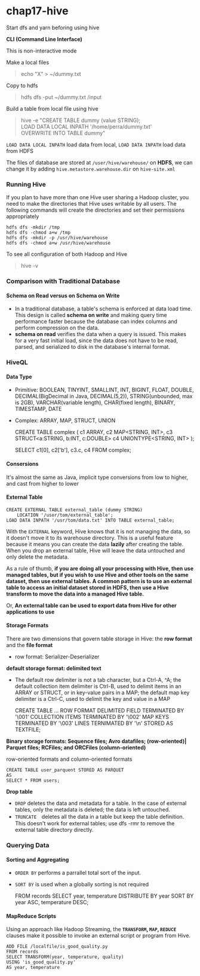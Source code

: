 chap17-hive
===

Start dfs and yarn beforing using hive

**CLI (Command Line Interface)**

This is non-interactive mode

Make a local files

> echo "X" > ~/dummy.txt

Copy to hdfs

> hdfs dfs -put ~/dummy.txt /input

Build a table from local file using hive

> hive -e "CREATE TABLE dummy (value STRING); \
    LOAD DATA LOCAL INPATH '/home/perra/dummy.txt' \
    OVERWRITE INTO TABLE dummy"

`LOAD DATA LOCAL INPATH` load data from local, `LOAD DATA INPATH` load data from HDFS

The files of database are stored at `/user/hive/warehouse/` on **HDFS**, we can change it by adding `hive.metastore.warehouse.dir` on `hive-site.xml`

### Running Hive

If you plan to have more than one Hive user sharing a Hadoop cluster, you need to make the directories that Hive uses writable by all users. The following commands will create the directories and set their permissions appropriately

    hdfs dfs -mkdir /tmp
    hdfs dfs -chmod a+w /tmp
    hdfs dfs -mkdir -p /usr/hive/warehouse
    hdfs dfs -chmod a+w /usr/hive/warehouse

To see all configuration of both Hadoop and Hive

> hive -v

### Comparison with Traditional Database

#### Schema on Read versus on Schema on Write

* In a traditional database, a table's schema is enforced at data load time. This design is called **schema on write** and making query time performance faster because the database can index columns and perform compression on the data.
* **schema on read** verifies the data when a query is issued. This makes for a very fast initial load, since the data does not have to be read, parsed, and serialized to disk in the database's internal format.

### HiveQL

#### Data Type

* Primitive: BOOLEAN, TINYINT, SMALLINT, INT, BIGINT, FLOAT, DOUBLE, DECIMAL(BigDecimal in Java, DECIMAL(5,2)), STRING(unbounded, max is 2GB), VARCHAR(variable length), CHAR(fixed length), BINARY, TIMESTAMP, DATE
* Complex: ARRAY, MAP, STRUCT, UNION

    CREATE TABLE complex (
            c1 ARRAY<INT>,
            c2 MAP<STRING, INT>,
            c3 STRUCT<a:STRING, b:INT, c:DOUBLE>
            c4 UNIONTYPE<STRING, INT>
    );

    SELECT c1[0], c2['b'], c3.c, c4 FROM complex;

#### Consersions

It's almost the same as Java, implicit type conversions from low to higher, and cast from higher to lower

#### External Table

    CREATE EXTERNAL TABLE external_table (dummy STRING)
        LOCATION '/user/tom/external_table';
    LOAD DATA INPATH '/usr/tom/data.txt' INTO TABLE external_table;

With the `EXTERNAL` keyword, Hive knows that it is not managing the data, so it doesn't move it to its warehouse directory. This is a useful feature because it means you can create the data **lazily** after creating the table. When you drop an external table, Hive will leave the data untouched and only delete the metadata.

As a rule of thumb, **if you are doing all your processing with Hive, then use managed tables, but if you wish to use Hive and other tools on the same dataset, then use external tables. A common pattern is to use an external table to access an initial dataset stored in HDFS, then use a Hive transform to move the data into a managed Hive table.**

Or, **An external table can be used to export data from Hive for other applications to use**

#### Storage Formats

There are two dimensions that govern table storage in Hive: the **row format** and the **file format**

* row format: Serializer-Deserializer

**default storage format: delimited text**

* The default row delimiter is not a tab character, but a Ctrl-A, ^A; the default collection item delimiter is Ctrl-B, used to delimit items in an ARRAY or STRUCT, or in key-value pairs in a MAP; the default map key delimiter is a Ctrl-C, used to delimit the key and value in a MAP

    CREATE TABLE ...
    ROW FORMAT DELIMITED
        FIELD TERMINATED BY '\001'
        COLLECTION ITEMS TERMINATED BY '\002'
        MAP KEYS TERMINATED BY '\003'
        LINES TERNIMATED BY '\n'
    STORED AS TEXTFILE;

**Binary storage formats: Sequence files; Avro datafiles; (row-oriented)| Parquet files; RCFiles; and ORCFiles (column-oriented)**

row-oriented formats and column-oriented formats

    CREATE TABLE user_parquent STORED AS PARQUET
    AS
    SELECT * FROM users;

**Drop table**

* `DROP` deletes the data and metadata for a table. In the case of external tables, only the metadata is deleted; the data is left untouched.
* `TRUNCATE`　deletes all the data in a table but keep the table definition. This doesn't work for external tables; use dfs -rmr to remove the external table directory directly.

### Querying Data

#### Sorting and Aggregating

* `ORDER BY` performs a parrallel total sort of the input.
* `SORT BY` is used when a globally sorting is not required

    FROM records
    SELECT year, temperature
    DISTRIBUTE BY year
    SORT BY year ASC, temperature DESC;

#### MapReduce Scripts

Using an approach like Hadoop Streaming, the **`TRANSFORM`, `MAP`, `REDUCE`** clauses make it possible to invoke an external script or program from Hive.

    ADD FILE /localfile/is_good_quality.py
    FROM records
    SELECT TRANSFORM(year, temperature, quality)
    USING 'is_good_quality.py'
    AS year, temperature
    
